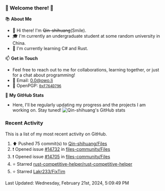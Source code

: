 ### 🌟 Welcome there! 🌟

📚 **About Me**
- 👋 Hi there! I'm ~~Qin-shihuang~~(Smile).
- 🎓 I'm currently an undergraduate student at some random university in China.
- 🌱 I'm currently learning C# and Rust.

📫 **Get in Touch**
- Feel free to reach out to me for collaborations, learning together, or just for a chat about programming!
- 📩 Email: 0.0@owo.li
- 🔑 OpenPGP: [`0xF764D796`](https://keys.openpgp.org/vks/v1/by-fingerprint/99D5AF94A1585E16E14895EFBF6C0BF4F764D796)


📝 **My GitHub Stats**
- Here, I'll be regularly updating my progress and the projects I am working on. Stay tuned!
![Qin-shihuang's GitHub stats](https://github-readme-stats.vercel.app/api?username=Qin-shihuang&show_icons=true)

### Recent Activity

This is a list of my most recent activity on GitHub.

<!--RECENT_ACTIVITY:start-->
1. ⬆️ Pushed 75 commit(s) to [Qin-shihuang/Files](https://github.com/Qin-shihuang/Files)<br>
2. ❗️ Opened issue [#14732](https://github.com/files-community/Files/issues/14732) in [files-community/Files](https://github.com/files-community/Files)<br>
3. ❗️ Opened issue [#14705](https://github.com/files-community/Files/issues/14705) in [files-community/Files](https://github.com/files-community/Files)<br>
4. ⭐ Starred [rust-competitive-helper/rust-competitive-helper](https://github.com/rust-competitive-helper/rust-competitive-helper)<br>
5. ⭐ Starred [Lakr233/FixTim](https://github.com/Lakr233/FixTim)<br>
<!--RECENT_ACTIVITY:end-->

<!--RECENT_ACTIVITY:last_update-->
Last Updated: Wednesday, February 21st, 2024, 5:09:49 PM
<!--RECENT_ACTIVITY:last_update_end-->
